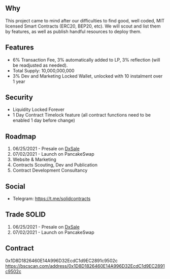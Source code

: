 ## Why
This project came to mind after our difficulties to find good, well coded, MIT licensed Smart Contracts (ERC20, BEP20, etc). We will scout and list them by features, as well as publish handful resources to deploy them.

## Features
- 6% Transaction Fee, 3% automatically added to LP, 3% reflection (will be readjusted as needed).
- Total Supply: 10,000,000,000
- 3% Dev and Marketing Locked Wallet, unlocked with 10 instalment over 1 year

## Security
- Liquidity Locked Forever
- 1 Day Contract Timelock feature (all contract functions need to be enabled 1 day before change)

## Roadmap
1. 06/25/2021 - Presale on [DxSale](https://dxsale.app/)
2. 07/02/2021 - Launch on PancakeSwap
3. Website & Marketing
4. Contracts Scouting, Dev and Publication
5. Contract Development Consultancy

## Social
- Telegram: https://t.me/solidcontracts

## Trade SOLID
1. 06/25/2021 - Presale on [DxSale](https://dxsale.app/)
2. 07/02/2021 - Launch on PancakeSwap

## Contract
0x1D8D1826460E14A996D32EcdC1d9EC2891c9502c
https://bscscan.com/address/0x1D8D1826460E14A996D32EcdC1d9EC2891c9502c


